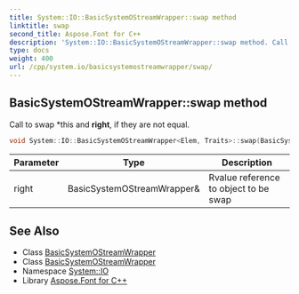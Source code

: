 ```yaml
---
title: System::IO::BasicSystemOStreamWrapper::swap method
linktitle: swap
second_title: Aspose.Font for C++
description: 'System::IO::BasicSystemOStreamWrapper::swap method. Call to swap *this and right, if they are not equal in C++.'
type: docs
weight: 400
url: /cpp/system.io/basicsystemostreamwrapper/swap/
---
```

## BasicSystemOStreamWrapper::swap method


Call to swap *this and **right**, if they are not equal.

```cpp
void System::IO::BasicSystemOStreamWrapper<Elem, Traits>::swap(BasicSystemOStreamWrapper &right)
```


| Parameter | Type | Description |
| --- | --- | --- |
| right | BasicSystemOStreamWrapper\& | Rvalue reference to object to be swap |

## See Also

* Class [BasicSystemOStreamWrapper](../)
* Class [BasicSystemOStreamWrapper](../)
* Namespace [System::IO](../../)
* Library [Aspose.Font for C++](../../../)
